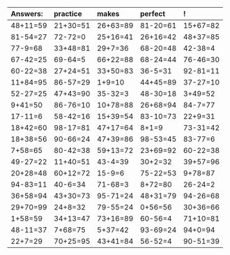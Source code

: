 | Answers: | practice | makes | perfect | ! |
| :--- | :--- | :--- | :--- | :--- |
| 48+11=59 | 21+30=51 | 26+63=89 | 81-20=61 | 15+67=82 | 
| 81-54=27 | 72-72=0 | 25+16=41 | 26+16=42 | 48+37=85 | 
| 77-9=68 | 33+48=81 | 29+7=36 | 68-20=48 | 42-38=4 | 
| 67-42=25 | 69-64=5 | 66+22=88 | 68-24=44 | 76-46=30 | 
| 60-22=38 | 27+24=51 | 33+50=83 | 36-5=31 | 92-81=11 | 
| 11+84=95 | 86-57=29 | 1+9=10 | 44+45=89 | 37-27=10 | 
| 52-27=25 | 47+43=90 | 35-32=3 | 48-30=18 | 3+49=52 | 
| 9+41=50 | 86-76=10 | 10+78=88 | 26+68=94 | 84-7=77 | 
| 17-11=6 | 58-42=16 | 15+39=54 | 83-10=73 | 22+9=31 | 
| 18+42=60 | 98-17=81 | 47+17=64 | 8+1=9 | 73-31=42 | 
| 18+38=56 | 90-66=24 | 47+39=86 | 98-53=45 | 83-77=6 | 
| 7+58=65 | 80-42=38 | 59+13=72 | 23+69=92 | 60-22=38 | 
| 49-27=22 | 11+40=51 | 43-4=39 | 30+2=32 | 39+57=96 | 
| 20+28=48 | 60+12=72 | 15-9=6 | 75-22=53 | 9+78=87 | 
| 94-83=11 | 40-6=34 | 71-68=3 | 8+72=80 | 26-24=2 | 
| 36+58=94 | 43+30=73 | 95-71=24 | 48+31=79 | 94-26=68 | 
| 29+70=99 | 24+8=32 | 79-55=24 | 0+56=56 | 30+36=66 | 
| 1+58=59 | 34+13=47 | 73+16=89 | 60-56=4 | 71+10=81 | 
| 48-11=37 | 7+68=75 | 5+37=42 | 93-69=24 | 94+0=94 | 
| 22+7=29 | 70+25=95 | 43+41=84 | 56-52=4 | 90-51=39 | 
